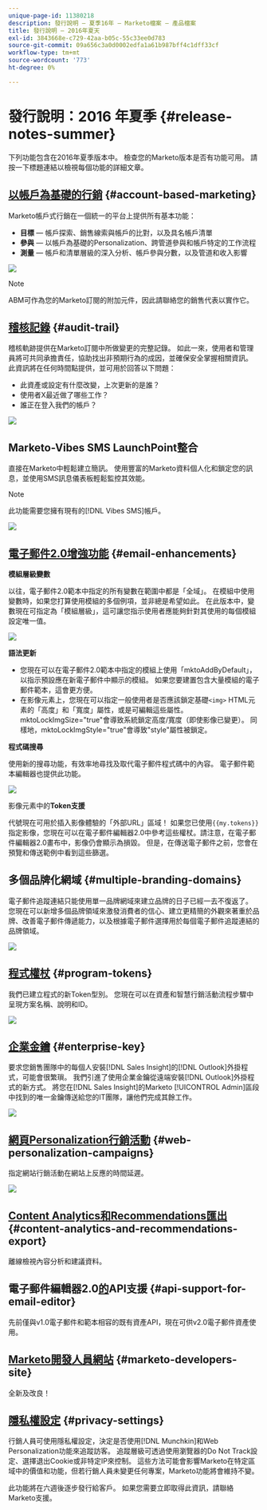 ```yaml
---
unique-page-id: 11380218
description: 發行說明 — 夏季16年 — Marketo檔案 — 產品檔案
title: 發行說明 — 2016年夏天
exl-id: 3843668e-c729-42aa-b05c-55c33ee0d783
source-git-commit: 09a656c3a0d0002edfa1a61b987bff4c1dff33cf
workflow-type: tm+mt
source-wordcount: '773'
ht-degree: 0%

---
```


# 發行說明：2016 年夏季 {#release-notes-summer}

下列功能包含在2016年夏季版本中。 檢查您的Marketo版本是否有功能可用。 請按一下標題連結以檢視每個功能的詳細文章。

## [以帳戶為基礎的行銷](https://docs.marketo.com/display/docs/account+based+marketing) {#account-based-marketing}

Marketo帳戶式行銷在一個統一的平台上提供所有基本功能：

* **目標** — 帳戶探索、銷售線索與帳戶的比對，以及具名帳戶清單
* **參與** — 以帳戶為基礎的Personalization、跨管道參與和帳戶特定的工作流程
* **測量** — 帳戶和清單層級的深入分析、帳戶參與分數，以及管道和收入影響

![](assets/abm-5-acme.png)

>[!NOTE]
>
>ABM可作為您的Marketo訂閱的附加元件，因此請聯絡您的銷售代表以實作它。

## [稽核記錄](/help/marketo/product-docs/administration/audit-trail/audit-trail-overview.md) {#audit-trail}

稽核軌跡提供在Marketo訂閱中所做變更的完整記錄。 如此一來，使用者和管理員將可共同承擔責任，協助找出非預期行為的成因，並確保安全掌握相關資訊。 此資訊將在任何時間點提供，並可用於回答以下問題：

* 此資產或設定有什麼改變，上次更新的是誰？
* 使用者X最近做了哪些工作？
* 誰正在登入我們的帳戶？

![](assets/audit-trail.png)

## Marketo-Vibes SMS LaunchPoint整合

直接在Marketo中輕鬆建立簡訊。 使用豐富的Marketo資料個人化和鎖定您的訊息，並使用SMS訊息儀表板輕鬆監控其效能。

>[!NOTE]
>
>此功能需要您擁有現有的[!DNL Vibes SMS]帳戶。

![](assets/vibes-sms2.png)

## [電子郵件2.0增強功能](/help/marketo/product-docs/email-marketing/general/email-editor-2/email-editor-v2-0-overview.md) {#email-enhancements}

**模組層級變數**

以往，電子郵件2.0範本中指定的所有變數在範圍中都是「全域」。 在模組中使用變數時，如果您打算使用模組的多個例項，並非總是希望如此。 在此版本中，變數現在可指定為「模組層級」，這可讓您指示使用者應能夠針對其使用的每個模組設定唯一值。

![](assets/module-level-variables.png)

**語法更新**

* 您現在可以在電子郵件2.0範本中指定的模組上使用「mktoAddByDefault」，以指示預設應在新電子郵件中顯示的模組。 如果您要建置包含大量模組的電子郵件範本，這會更方便。
* 在影像元素上，您現在可以指定一般使用者是否應該鎖定基礎`<img>` HTML元素的「高度」和「寬度」屬性，或是可編輯這些屬性。 mktoLockImgSize=&quot;true&quot;會導致系統鎖定高度/寬度（即使影像已變更）。 同樣地，mktoLockImgStyle=&quot;true&quot;會導致&quot;style&quot;屬性被鎖定。

**程式碼搜尋**

使用新的搜尋功能，有效率地尋找及取代電子郵件程式碼中的內容。 電子郵件範本編輯器也提供此功能。

![](assets/2nd-screenshot.png)

影像元素中的&#x200B;**Token支援**

代號現在可用於插入影像體驗的「外部URL」區域！ 如果您已使用`{{my.tokens}}`指定影像，您現在可以在電子郵件編輯器2.0中參考這些權杖。請注意，在電子郵件編輯器2.0畫布中，影像仍會顯示為損毀。 但是，在傳送電子郵件之前，您會在預覽和傳送範例中看到這些篩選。

## 多個品牌化網域 {#multiple-branding-domains}

電子郵件追蹤連結只能使用單一品牌網域來建立品牌的日子已經一去不復返了。 您現在可以新增多個品牌領域來激發消費者的信心、建立更精簡的外觀來著重於品牌、改善電子郵件傳遞能力，以及根據電子郵件選擇用於每個電子郵件追蹤連結的品牌領域。

![](assets/multiple-branding-domains.png)

## [程式權杖](/help/marketo/product-docs/demand-generation/landing-pages/personalizing-landing-pages/tokens-overview.md) {#program-tokens}

我們已建立程式的新Token型別。 您現在可以在資產和智慧行銷活動流程步驟中呈現方案名稱、說明和ID。

![](assets/program-tokens.png)

## [企業金鑰](/help/marketo/product-docs/marketo-sales-insight/msi-outlook-plugin/authorize-the-marketo-outlook-plugin.md) {#enterprise-key}

要求您銷售團隊中的每個人安裝[!DNL Sales Insight]的[!DNL Outlook]外掛程式，可能會很繁瑣。 我們引進了使用企業金鑰從遠端安裝[!DNL Outlook]外掛程式的新方式。 將您在[!DNL Sales Insight]的Marketo [!UICONTROL Admin]區段中找到的唯一金鑰傳送給您的IT團隊，讓他們完成其餘工作。

![](assets/enterprise-key.png)

## [網頁Personalization行銷活動](/help/marketo/product-docs/web-personalization/working-with-web-campaigns/create-a-new-dialog-web-campaign.md) {#web-personalization-campaigns}

指定網站行銷活動在網站上反應的時間延遲。

![](assets/dialog-campaign-delay.png)

## [Content Analytics和Recommendations匯出](/help/marketo/product-docs/web-personalization/understanding-web-personalization/understanding-content-analytics.md) {#content-analytics-and-recommendations-export}

離線檢視內容分析和建議資料。

## 電子郵件編輯器2.0[的](https://developers.marketo.com/documentation/asset-api/)API支援 {#api-support-for-email-editor}

先前僅與v1.0電子郵件和範本相容的既有資產API，現在可供v2.0電子郵件資產使用。

## [Marketo開發人員網站](https://developers.marketo.com/) {#marketo-developers-site}

全新及改良！

## [隱私權設定](/help/marketo/product-docs/administration/settings/understanding-privacy-settings.md) {#privacy-settings}

行銷人員可使用隱私權設定，決定是否使用[!DNL Munchkin]和Web Personalization功能來追蹤訪客。 追蹤層級可透過使用瀏覽器的Do Not Track設定、選擇退出Cookie或非特定IP來控制。 這些方法可能會影響Marketo在特定區域中的價值和功能，但若行銷人員未變更任何專案，Marketo功能將會維持不變。

此功能將在六週後逐步發行給客戶。 如果您需要立即取得此資訊，請聯絡Marketo支援。
